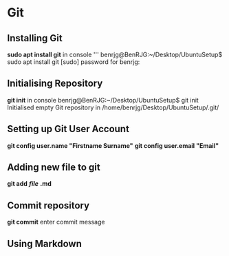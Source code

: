 Git
====
Installing Git
--------------
**sudo apt install git** in console
'''
benrjg@BenRJG:~/Desktop/UbuntuSetup$ sudo apt install git
[sudo] password for benrjg: 


Initialising Repository
-----------------------
**git init** in console
benrjg@BenRJG:~/Desktop/UbuntuSetup$ git init
Initialised empty Git repository in /home/benrjg/Desktop/UbuntuSetup/.git/

Setting up Git User Account
---------------------------
**git config user.name "Firstname Surname"**
**git config user.email "Email"**

Adding new file to git
----------------------
**git add** ***file*** **.md**

Commit repository
-----------------
**git commit**
enter commit message

Using Markdown
--------------
